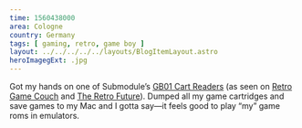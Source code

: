 ```yaml
---
time: 1560438000
area: Cologne
country: Germany
tags: [ gaming, retro, game boy ]
layout: ../../../../../layouts/BlogItemLayout.astro
heroImagegExt: .jpg
---
```


Got my hands on one of Submodule’s [GB01 Cart Readers](https://submodule.co/) (as seen on [Retro Game Couch](https://www.youtube.com/watch?v=dsrlM1nDnyE) and [The Retro Future](https://www.youtube.com/watch?v=XhAYsF4g3zY)). Dumped all my game cartridges and save games to my Mac and I gotta say—it feels good to play “my” game roms in emulators.
